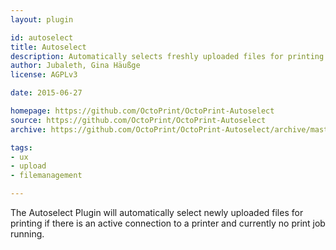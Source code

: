```yaml
---
layout: plugin

id: autoselect
title: Autoselect
description: Automatically selects freshly uploaded files for printing if no print job is currently active.
author: Jubaleth, Gina Häußge
license: AGPLv3

date: 2015-06-27

homepage: https://github.com/OctoPrint/OctoPrint-Autoselect
source: https://github.com/OctoPrint/OctoPrint-Autoselect
archive: https://github.com/OctoPrint/OctoPrint-Autoselect/archive/master.zip

tags:
- ux
- upload
- filemanagement

---
```


The Autoselect Plugin will automatically select newly uploaded files for
printing if there is an active connection to a printer and currently no print
job running.
